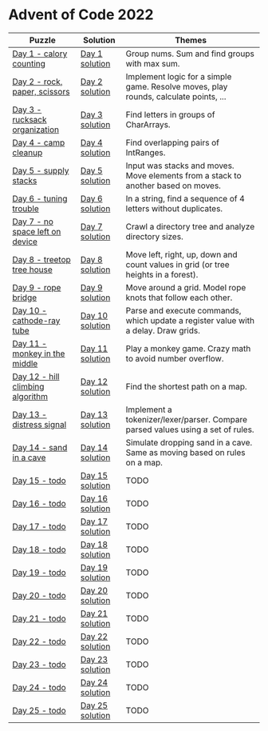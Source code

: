 # Advent of Code 2022

| Puzzle                                                                   | Solution                                         | Themes                                                                               |
|--------------------------------------------------------------------------|--------------------------------------------------|--------------------------------------------------------------------------------------|
| [Day 1 - calory counting](https://adventofcode.com/2022/day/1)           | [Day 1 solution](src/main/kotlin/day1/main.kt)   | Group nums. Sum and find groups with max sum.                                        |
| [Day 2 - rock, paper, scissors](https://adventofcode.com/2022/day/2)     | [Day 2 solution](src/main/kotlin/day2/main.kt)   | Implement logic for a simple game. Resolve moves, play rounds, calculate points, ... |
| [Day 3 - rucksack organization](https://adventofcode.com/2022/day/3)     | [Day 3 solution](src/main/kotlin/day3/main.kt)   | Find letters in groups of CharArrays.                                                |
| [Day 4 - camp cleanup](https://adventofcode.com/2022/day/4)              | [Day 4 solution](src/main/kotlin/day4/main.kt)   | Find overlapping pairs of IntRanges.                                                 |
| [Day 5 - supply stacks](https://adventofcode.com/2022/day/5)             | [Day 5 solution](src/main/kotlin/day5/main.kt)   | Input was stacks and moves. Move elements from a stack to another based on moves.    |
| [Day 6 - tuning trouble](https://adventofcode.com/2022/day/6)            | [Day 6 solution](src/main/kotlin/day6/main.kt)   | In a string, find a sequence of 4 letters without duplicates.                        |
| [Day 7 - no space left on device](https://adventofcode.com/2022/day/7)   | [Day 7 solution](src/main/kotlin/day7/main.kt)   | Crawl a directory tree and analyze directory sizes.                                  |
| [Day 8 - treetop tree house](https://adventofcode.com/2022/day/8)        | [Day 8 solution](src/main/kotlin/day8/main.kt)   | Move left, right, up, down and count values in grid (or tree heights in a forest).   |
| [Day 9 - rope bridge](https://adventofcode.com/2022/day/9)               | [Day 9 solution](src/main/kotlin/day9/main.kt)   | Move around a grid. Model rope knots that follow each other.                         |
| [Day 10 - cathode-ray tube](https://adventofcode.com/2022/day/10)        | [Day 10 solution](src/main/kotlin/day10/main.kt) | Parse and execute commands, which update a register value with a delay. Draw grids.  |
| [Day 11 - monkey in the middle](https://adventofcode.com/2022/day/11)    | [Day 11 solution](src/main/kotlin/day11/main.kt) | Play a monkey game. Crazy math to avoid number overflow.                             |
| [Day 12 - hill climbing algorithm](https://adventofcode.com/2022/day/12) | [Day 12 solution](src/main/kotlin/day12/main.kt) | Find the  shortest path on a map.                                                    |
| [Day 13 - distress signal](https://adventofcode.com/2022/day/13)         | [Day 13 solution](src/main/kotlin/day13/main.kt) | Implement a tokenizer/lexer/parser. Compare parsed values using a set of rules.      |
| [Day 14 - sand in a cave](https://adventofcode.com/2022/day/14)          | [Day 14 solution](src/main/kotlin/day14/main.kt) | Simulate dropping sand in a cave. Same as moving based on rules on a map.            |
| [Day 15 - todo](https://adventofcode.com/2022/day/15)                    | [Day 15 solution](src/main/kotlin/day15/main.kt) | TODO                                                                                 |
| [Day 16 - todo](https://adventofcode.com/2022/day/16)                    | [Day 16 solution](src/main/kotlin/day16/main.kt) | TODO                                                                                 |
| [Day 17 - todo](https://adventofcode.com/2022/day/17)                    | [Day 17 solution](src/main/kotlin/day17/main.kt) | TODO                                                                                 |
| [Day 18 - todo](https://adventofcode.com/2022/day/18)                    | [Day 18 solution](src/main/kotlin/day18/main.kt) | TODO                                                                                 |
| [Day 19 - todo](https://adventofcode.com/2022/day/19)                    | [Day 19 solution](src/main/kotlin/day19/main.kt) | TODO                                                                                 |
| [Day 20 - todo](https://adventofcode.com/2022/day/20)                    | [Day 20 solution](src/main/kotlin/day20/main.kt) | TODO                                                                                 |
| [Day 21 - todo](https://adventofcode.com/2122/day/21)                    | [Day 21 solution](src/main/kotlin/day21/main.kt) | TODO                                                                                 |
| [Day 22 - todo](https://adventofcode.com/2022/day/22)                    | [Day 22 solution](src/main/kotlin/day22/main.kt) | TODO                                                                                 |
| [Day 23 - todo](https://adventofcode.com/2022/day/23)                    | [Day 23 solution](src/main/kotlin/day23/main.kt) | TODO                                                                                 |
| [Day 24 - todo](https://adventofcode.com/2022/day/24)                    | [Day 24 solution](src/main/kotlin/day24/main.kt) | TODO                                                                                 |
| [Day 25 - todo](https://adventofcode.com/2022/day/25)                    | [Day 25 solution](src/main/kotlin/day25/main.kt) | TODO                                                                                 |